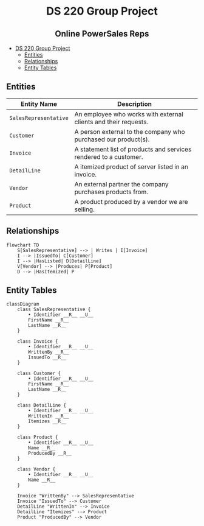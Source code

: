 <div align="center">

# DS 220 Group Project

<h2>Online PowerSales Reps</h2>

</div>

- [DS 220 Group Project](#ds-220-group-project)
  - [Entities](#entities)
  - [Relationships](#relationships)
  - [Entity Tables](#entity-tables)

## Entities

| Entity Name           | Description                                                       |
| --------------------- | ----------------------------------------------------------------- |
| `SalesRepresentative` | An employee who works with external clients and their requests.   |
| `Customer`            | A person external to the company who purchased our product(s).    |
| `Invoice`             | A statement list of products and services rendered to a customer. |
| `DetailLine`          | A itemized product of server listed in an invoice.                |
| `Vendor`              | An external partner the company purchases products from.          |
| `Product`             | A product produced by a vendor we are selling.                    |

## Relationships

```mermaid
flowchart TD
    S[SalesRepresentative] --> | Writes | I[Invoice]
    I --> |IssuedTo| C[Customer]
    I --> |HasListed| D[DetailLine]
    V[Vendor] --> |Produces| P[Product]
    D --> |HasItemized| P
```

## Entity Tables

```mermaid
classDiagram
    class SalesRepresentative {
        • Identifier __R__ __U__
        FirstName __R__
        LastName __R__
    }

    class Invoice {
        • Identifier __R__ __U__
        WrittenBy __R__
        IssuedTo __R__
    }

    class Customer {
        • Identifier __R__ __U__
        FirstName __R__
        LastName __R__
    }

    class DetailLine {
        • Identifier __R__ __U__
        WrittenIn __R__
        Itemizes __R__
    }

    class Product {
        • Identifier __R__ __U__
        Name __R__
        ProducedBy __R__
    }

    class Vendor {
        • Identifier __R__ __U__
        Name __R__
    }

    Invoice "WrittenBy" --> SalesRepresentative
    Invoice "IssuedTo" --> Customer
    DetailLine "WrittenIn" --> Invoice
    DetailLine "Itemizes" --> Product
    Product "ProducedBy" --> Vendor
```

